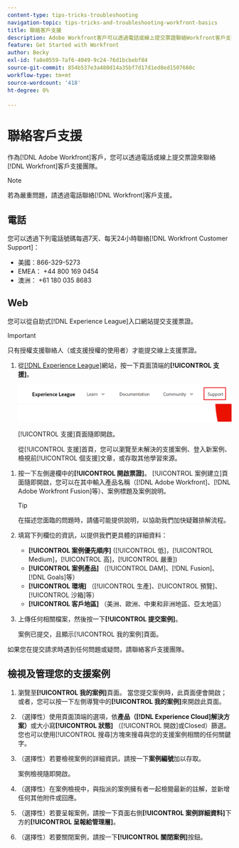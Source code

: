 ```yaml
---
content-type: tips-tricks-troubleshooting
navigation-topic: tips-tricks-and-troubleshooting-workfront-basics
title: 聯絡客戶支援
description: Adobe Workfront客戶可以透過電話或線上提交票證聯絡Workfront客戶支援團隊。 本文包含聯絡客戶支援以及檢視和管理支援案例的說明。
feature: Get Started with Workfront
author: Becky
exl-id: fa8e0559-7af6-4049-9c24-76d1bcbebf84
source-git-commit: 854b537e3a480d14a35bf7d17d1ed8ed1507660c
workflow-type: tm+mt
source-wordcount: '418'
ht-degree: 0%

---
```


# 聯絡客戶支援

<!--Audited: 12/2023-->

<!--
<p>(We need to keep this as a standalone article. It is linked in multiple articles and FAQs.)</p>
-->

作為[!DNL Adobe Workfront]客戶，您可以透過電話或線上提交票證來聯絡[!DNL Workfront]客戶支援團隊。

>[!NOTE]
>
>若為嚴重問題，請透過電話聯絡[!DNL Workfront]客戶支援。

## 電話

您可以透過下列電話號碼每週7天、每天24小時聯絡[!DNL Workfront Customer Support]：

* 美國：866-329-5273
* EMEA： +44 800 169 0454
* 澳洲： +61 180 035 8683

<!--Old numbers - before 2/10/2025:

* US: 844-306-HELP(4357)
* EMEA: +44 1256 274200
* Australia: +61 1800 849259

-->

## Web

您可以從自助式[!DNL Experience League]入口網站提交支援票證。

>[!IMPORTANT]
>
>只有授權支援聯絡人（或支援授權的使用者）才能提交線上支援票證。


1. 從[[!DNL Experience League]](https://experienceleague.adobe.com)網站，按一下頁面頂端的&#x200B;**[!UICONTROL 支援]**。

   ![](assets/experience-league-top-navigation-with-support-highlighted.png)

   [!UICONTROL 支援]頁面隨即開啟。

   從[!UICONTROL 支援]首頁，您可以瀏覽至未解決的支援案例、登入新案例、檢視前[!UICONTROL 個支援]文章，或存取其他學習來源。

<!--1. To submit a case, select the option **[!UICONTROL Open a support case]**, then click **[!UICONTROL Sign] In**.-->

1. 按一下左側邊欄中的&#x200B;**[!UICONTROL 開啟票證]**。
[!UICONTROL 案例建立]頁面隨即開啟，您可以在其中輸入產品名稱（[!DNL Adobe Workfront]、[!DNL Adobe Workfront Fusion]等）、案例標題及案例說明。

   >[!TIP]
   >
   >在描述您面臨的問題時，請儘可能提供說明，以協助我們加快疑難排解流程。


1. 填寫下列欄位的資訊，以提供我們更具體的詳細資料：

   * **[!UICONTROL 案例優先順序]** ([!UICONTROL 低]，[!UICONTROL Medium]，[!UICONTROL 高]，[!UICONTROL 嚴重])
   * **[!UICONTROL 案例產品]** （[!UICONTROL DAM]、[!DNL Fusion]、[!DNL Goals]等）
   * **[!UICONTROL 環境]** （[!UICONTROL 生產]、[!UICONTROL 預覽]、[!UICONTROL 沙箱]等）
   * **[!UICONTROL 客戶地區]** （美洲、歐洲、中東和非洲地區、亞太地區）

1. 上傳任何相關檔案，然後按一下&#x200B;**[!UICONTROL 提交案例]**。

   案例已提交，且顯示[!UICONTROL 我的案例]頁面。

   <!--
   [](assets/all-cases-list-exl-support-portal.png)
   -->

如果您在提交請求時遇到任何問題或疑問，請聯絡客戶支援團隊。


## 檢視及管理您的支援案例

1. 瀏覽至&#x200B;**[!UICONTROL 我的案例]**&#x200B;頁面。 當您提交案例時，此頁面便會開啟；或者，您可以按一下左側導覽中的&#x200B;**[!UICONTROL 我的案例]**&#x200B;來開啟此頁面。

1. （選擇性）使用頁面頂端的選項，依&#x200B;**產品（[!DNL Experience Cloud]解決方案）**&#x200B;或大小寫&#x200B;**[!UICONTROL 狀態]** （[!UICONTROL 開啟]或Closed）篩選。 您也可以使用[!UICONTROL 搜尋]方塊來搜尋與您的支援案例相關的任何關鍵字。

1. （選擇性）若要檢視案例的詳細資訊，請按一下&#x200B;**案例編號**&#x200B;加以存取。

   案例檢視隨即開啟。

1. （選擇性）在案例檢視中，與指派的案例擁有者一起檢閱最新的註解，並新增任何其他附件或回應。

1. （選擇性）若要呈報案例，請按一下頁面右側&#x200B;**[!UICONTROL 案例詳細資料]**&#x200B;下方的&#x200B;**[!UICONTROL 呈報給管理層]**。

1. （選擇性）若要關閉案例，請按一下&#x200B;**[!UICONTROL 關閉案例]**&#x200B;按鈕。


<!--drafted: I took the information above from this blog post by Jon Chen (on September 13, 2022): https://experienceleaguecommunities.adobe.com/t5/workfront-blogs/how-to-submit-a-support-ticket-on-experience-league/ba-p/461737)

- this is the information that was there before - pointing to WorkfrontOne: 

If you are logged in as an Authorized Support Contact, you can contact Workfront Customer Support through the Workfront One site and create a case, formally called a ticket.

1. Log in to [**one.workfront.com**](https://one.workfront.com/) as an Authorized Support Contact.
1. On the **Home** page, click **Support**.

   ![](assets/supporthome-350x138.png)

   The Customer Support page displays.

   >[!NOTE]
   >
   >If you don't see the Support option on the Home page, you are not an Authorized Support Contact. Your Workfront administrator can contact Workfront Customer Support and request you be added an Authorized Support Contact. If you are the only Workfront administrator for your organization, contact the Workfront Support team by phone.

1. Complete the fields in the **Create a Support Case** form. All fields are required.  

   <table style="table-layout:auto">
    <tr>
        <td><strong>Subject</strong></td>
        <td>Type a brief question or explanation of the issue you are experiencing.</td>
    </tr>
    <tr>
        <td><strong>Description</strong></td>
        <td>Type a detailed description of the issue. Include as much information as possible.</td>
    </tr>
    <tr>
        <td><strong>Priority</strong></td>
        <td> </td>
    </tr>
    <tr>
        <td><strong>Case Product</strong></td>
        <td>Select the product in which you are experiencing the issue. If the issue is not related to a specific product, select None.</td>
    </tr>
    <tr>
        <td><strong>Product Area</strong></td>
        <td>Select the area of the product that best relates to the issue. If the related area is not listed in the drop-down menu, select Not Listed.</td>
    </tr>
    <tr>
        <td><strong>Environment</strong></td>
        <td>Select the environment in which the issue occurs. If you are seeing the issue in both the Production and Sandbox environments, please select Production.</td>
    </tr>
    <tr>
        <td><strong>Customer Region</strong></td>
        <td> </td>
    </tr>
   </table>

1. (Optional) Attach a file, such as an image or video file.

   1. At the bottom of the form, click **Upload File**.
   1. Click **Upload File**, then browse for and select the desired file.

      ![](assets/supportselectfile-350x368.png)

   1. Click **Done** to upload the file to the case.

1. Click **Submit** to submit the case to Workfront Customer Support.

-->


